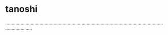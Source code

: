 # tanoshi

.................................................................................................................................................